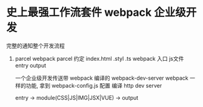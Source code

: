 # 史上最强工作流套件 webpack 企业级开发
完整的通知整个开发流程
1. parcel webpack
    parcel 约定 index.html .styl .ts
    webpack 入口 js文件 entry output

    一个企业级开发传送带
    webpack 编译的
    webpack-dev-server webpack 一样的功能, 拿到
    webpack-config.js 配置 编译 http dev server

    entry -> module(CSS|JS|IMG|JSX|VUE) -> output
    

    

    